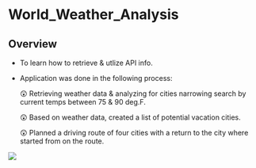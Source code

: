 # World_Weather_Analysis
## Overview
- To learn how to retrieve & utlize API info.
- Application was done in the following process:

    :astonished: Retrieving weather data & analyzing for cities narrowing search by current temps between 75 & 90 deg.F.

    :astonished: Based on weather data, created a list of potential vacation cities.

    :astonished: Planned a driving route of four cities with a return to the city where started from on the route.

<img src=https://github.com/keithrabb/World_Weather_Analysis/tree/main/Vacation_Itinerary/WeatherPy_travel_map_mark_2.PNG>
